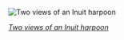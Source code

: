 
![Two views of an Inuit harpoon](https://upload.wikimedia.org/wikipedia/commons/thumb/0/00/Harpon_Unaaq_MHNT_ETH_AC_198.jpg/900px-Harpon_Unaaq_MHNT_ETH_AC_198.jpg)

*[Two views of an Inuit harpoon](https://wikipedia.org/wiki/File:Harpon_Unaaq_MHNT_ETH_AC_198.jpg)*
